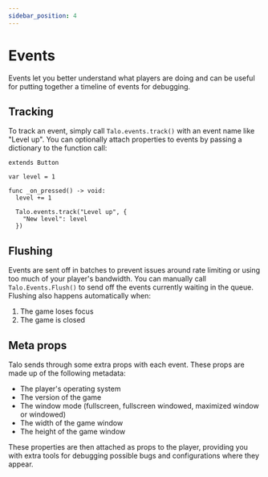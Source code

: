 ```yaml
---
sidebar_position: 4
---
```


# Events

Events let you better understand what players are doing and can be useful for putting together a timeline of events for debugging.

## Tracking

To track an event, simply call `Talo.events.track()` with an event name like "Level up". You can optionally attach properties to events by passing a dictionary to the function call:

```gdscript title="level_up_button.gd"
extends Button

var level = 1

func _on_pressed() -> void:
  level += 1

  Talo.events.track("Level up", {
    "New level": level
  })
```

## Flushing

Events are sent off in batches to prevent issues around rate limiting or using too much of your player's bandwidth. You can manually call `Talo.Events.Flush()` to send off the events currently waiting in the queue. Flushing also happens automatically when:

1. The game loses focus
2. The game is closed
<!-- 3. In HTML5 builds, after the time in seconds defined in the `webEventFlushRate` setting has elapsed. Unity doesn't implement the `OnApplicationQuit` function for WebGL builds and as a result event tracking is slightly more unreliable. You can increase or decrease the `webEventFlushRate` but be wary of the reasons why events are batched described above. -->

## Meta props

Talo sends through some extra props with each event. These props are made up of the following metadata:
- The player's operating system
- The version of the game
- The window mode (fullscreen, fullscreen windowed, maximized window or windowed)
- The width of the game window
- The height of the game window

These properties are then attached as props to the player, providing you with extra tools for debugging possible bugs and configurations where they appear.
